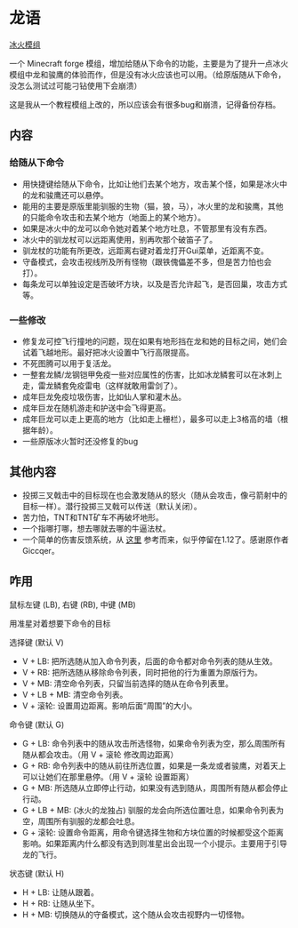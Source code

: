 龙语
=============

[冰火模组](https://github.com/AlexModGuy/Ice_and_Fire)

一个 Minecraft forge 模组，增加给随从下命令的功能，主要是为了提升一点冰火模组中龙和骏鹰的体验而作，但是没有冰火应该也可以用。（给原版随从下命令，没怎么测试过可能刁钻使用下会崩溃）

这是我从一个教程模组上改的，所以应该会有很多bug和崩溃，记得备份存档。

内容
--------

### 给随从下命令
- 用快捷键给随从下命令，比如让他们去某个地方，攻击某个怪，如果是冰火中的龙和骏鹰还可以悬停。
- 能用的主要是原版里能驯服的生物（猫，狼，马），冰火里的龙和骏鹰，其他的只能命令攻击和去某个地方（地面上的某个地方）。
- 如果是冰火中的龙可以命令她对着某个地方吐息，不管那里有没有东西。
- 冰火中的驯龙杖可以远距离使用，别再吹那个破笛子了。
- 驯龙杖的功能有所更改，远距离右键对着龙打开Gui菜单，近距离不变。
- 守备模式，会攻击视线所及所有怪物（跟铁傀儡差不多，但是苦力怕也会打）。
- 每条龙可以单独设定是否破坏方块，以及是否允许起飞，是否回巢，攻击方式等。

### 一些修改
- 修复龙可控飞行撞地的问题，现在如果有地形挡在龙和她的目标之间，她们会试着飞越地形。最好把冰火设置中飞行高限提高。
- 不死图腾可以用于复活龙。
- 一整套龙鳞/龙钢铠甲免疫一些对应属性的伤害，比如冰龙鳞套可以在冰刺上走，雷龙鳞套免疫雷电（这样就敢用雷剑了）。
- 成年巨龙免疫垃圾伤害，比如仙人掌和灌木丛。
- 成年巨龙在随机游走和护送中会飞得更高。
- 成年巨龙可以走上更高的地方（比如走上栅栏），最多可以走上3格高的墙（根据年龄）。
- 一些原版冰火暂时还没修复的bug

其他内容
-----------

- 投掷三叉戟击中的目标现在也会激发随从的怒火（随从会攻击，像弓箭射中的目标一样）。潜行投掷三叉戟可以传送（默认关闭）。
- 苦力怕，TNT和TNT矿车不再破坏地形。
- 一个指哪打哪，想去哪就去哪的牛逼法杖。
- 一个简单的伤害反馈系统，从 [这里](https://www.mcbbs.net/forum.php?mod=viewthread&tid=795249) 参考而来，似乎停留在1.12了。感谢原作者Giccqer。

咋用
----------

鼠标左键 (LB), 右键 (RB), 中键 (MB)

用准星对着想要下命令的目标

选择键 (默认 V)
- V + LB: 把所选随从加入命令列表，后面的命令都对命令列表的随从生效。
- V + RB: 把所选随从移除命令列表，同时把他的行为重置为原版行为。
- V + MB: 清空命令列表，只留当前选择的随从在命令列表里。
- V + LB + MB: 清空命令列表。
- V + 滚轮: 设置周边距离。影响后面“周围”的大小。

命令键 (默认 G)
- G + LB: 命令列表中的随从攻击所选怪物，如果命令列表为空，那么周围所有随从都会攻击。（用 V + 滚轮 修改周边距离）
- G + RB: 命令列表中的随从前往所选位置，如果是一条龙或者骏鹰，对着天上可以让她们在那里悬停。（用 V + 滚轮 设置距离）
- G + MB: 所选随从立即停止行动，如果没有选到随从，周围所有随从都会停止行动。
- G + LB + MB: (冰火的龙独占) 驯服的龙会向所选位置吐息，如果命令列表为空，周围所有驯服的龙都会吐息。
- G + 滚轮: 设置命令距离，用命令键选择生物和方块位置的时候都受这个距离影响。如果距离内什么都没有选到则准星出会出现一个小提示。主要用于引导龙的飞行。

状态键 (默认 H)
- H + LB: 让随从跟着。
- H + RB: 让随从坐下。
- H + MB: 切换随从的守备模式，这个随从会攻击视野内一切怪物。
